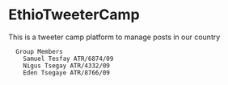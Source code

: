 # EthioTweeterCamp
This is a tweeter camp platform to  manage posts in our country

      Group Members
        Samuel Tesfay ATR/6874/09
        Nigus Tsegay ATR/4332/09
        Eden Tsegaye ATR/8766/09
